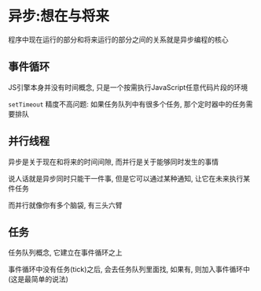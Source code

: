 # 异步:想在与将来

程序中现在运行的部分和将来运行的部分之间的关系就是异步编程的核心

## 事件循环

JS引擎本身并没有时间概念, 只是一个按需执行JavaScript任意代码片段的环境

`setTimeout` 精度不高问题: 如果任务队列中有很多个任务, 那个定时器中的任务需要排队


## 并行线程

异步是关于现在和将来的时间间隙, 而并行是关于能够同时发生的事情

说人话就是异步同时只能干一件事, 但是它可以通过某种通知, 让它在未来执行某件任务

而并行就像你有多个脑袋, 有三头六臂

## 任务

任务队列概念, 它建立在事件循环之上

事件循环中没有任务(tick)之后, 会去任务队列里面找, 如果有, 则加入事件循环中 (这是最简单的说法)